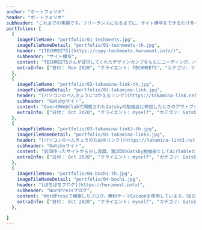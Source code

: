 ```yaml
---
anchor: "ポートフォリオ"
header: "ポートフォリオ"
subheader: "これまでの実績です。フリーランスになるまでに、サイト模写をできるだけ多く仕上げたいです。"
portfolios: [
  {
    imageFileName: "portfolio/01-techmeets.jpg",
    imageFileNameDetail: "portfolio/01-techmeets-th.jpg",
    header: "[TECHMEETS](https://copy-techmeets.horumont.info/)",
    subheader: "サイト模写",
    content: "TECHMEETSさんが提供してくれたデザインカンプをもとにコーディング。ハンバーガーメニュー実装、レスポンシブにも対応しました。",
    extraInfo: ["日付： Nov 2020", "クライエント: TECHMEETS", "カテゴリ: サイト模写"]
  },
  {
    imageFileName: "portfolio/02-takamina-link-th.jpg",
    imageFileNameDetail: "portfolio/02-takamina-link.jpg",
    header: "[パソコンのべんきょうにつかえるリンク](https://takamina-link.netlify.app/)",
    subheader: "Gatsbyサイト",
    content: "Over40WebClubで開催されたGatsbyの勉強会に参加したときのアウトプットで作成したサイト。せっかくなので、学校で使えるものを作りたいと思ってとりくみました。なぜか、レイアウトが崩れてしまいます😅",
    extraInfo: ["日付： Oct 2020", "クライエント: myself", "カテゴリ: Gatsbyサイト"]
  },
  {
    imageFileName: "portfolio/03-takamina-link3-th.jpg",
    imageFileNameDetail: "portfolio/03-takamina-link3.jpg",
    header: "[パソコンのべんきょうのためのリンク](https://takamina-link3.netlify.app/)",
    subheader: "Gatsbyサイト",
    content: "前回作ったサイトから少し発展。第2回のGatsby勉強会としてAirTableと連携したスターターでのサイト構築をテーマに開催されました。内実はぼくがやりたいことをOver40WebClubのみなさまの助けで実現した感じです。Gatsbyの可能性を少しずつ感じ始めた頃です。",
    extraInfo: ["日付： Oct 2020", "クライエント: myself", "カテゴリ: Gatsbyサイト"]
  },
  {
    imageFileName: "portfolio/04-bochi-th.jpg",
    imageFileNameDetail: "portfolio/04-bochi.jpg",
    header: "[ぼちぼちブログ](https://horumont.info)",
    subheader: "WordPressブログ",
    content: "WordPressで構築したブログ。無料テーマCocoonを使用しています。SEOの練習や自分の情報発信に使っています。",
    extraInfo: ["日付： Oct 2020", "クライエント: myself", "カテゴリ: Gatsbyサイト"]
  },

]
---
```

